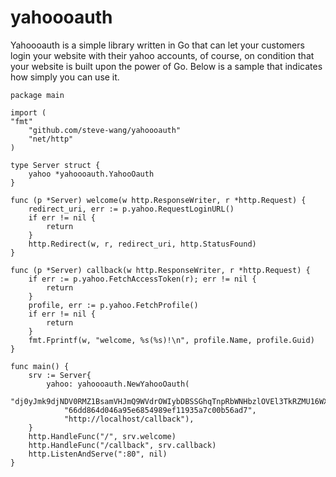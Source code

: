 yahoooauth
==========

Yahoooauth is a simple library written in Go that can let your customers login your website with their yahoo accounts, of course,  on condition that your website is built upon the power of Go.
Below is a sample that indicates how simply you can use it.

	package main
	
	import (
	"fmt"
		"github.com/steve-wang/yahoooauth"
		"net/http"
	)
	
	type Server struct {
		yahoo *yahoooauth.YahooOauth
	}
	
	func (p *Server) welcome(w http.ResponseWriter, r *http.Request) {
		redirect_uri, err := p.yahoo.RequestLoginURL()
		if err != nil {
			return
		}
		http.Redirect(w, r, redirect_uri, http.StatusFound)
	}
	
	func (p *Server) callback(w http.ResponseWriter, r *http.Request) {
		if err := p.yahoo.FetchAccessToken(r); err != nil {
			return
		}
		profile, err := p.yahoo.FetchProfile()
		if err != nil {
			return
		}
		fmt.Fprintf(w, "welcome, %s(%s)!\n", profile.Name, profile.Guid)
	}
	
	func main() {
		srv := Server{
			yahoo: yahoooauth.NewYahooOauth(
				"dj0yJmk9djNDV0RMZ1BsamVHJmQ9WVdrOWIybDBSSGhqTnpRbWNHbzlOVEl3TkRZMU16WXkmcz1jb25zdW1lcnNlY3JldCZ4PTYz",
				"66dd864d046a95e6854989ef11935a7c00b56ad7",
				"http://localhost/callback"),
		}
		http.HandleFunc("/", srv.welcome)
		http.HandleFunc("/callback", srv.callback)
		http.ListenAndServe(":80", nil)
	}

